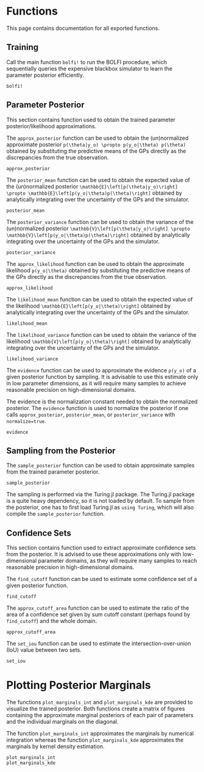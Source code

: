 # Functions

This page contains documentation for all exported functions.

## Training

Call the main function `bolfi!` to run the BOLFI procedure, which sequentially queries the expensive blackbox simulator to learn the parameter posterior efficiently.

```@docs
bolfi!
```

## Parameter Posterior

This section contains function used to obtain the trained parameter posterior/likelihood approximations.

The `approx_posterior` function can be used to obtain the (un)normalized approximate posterior
``p(\theta|y_o) \propto p(y_o|\theta) p(\theta)`` obtained by substituting the predictive means of the GPs directly as the discrepancies from the true observation.

```@docs
approx_posterior
```

The `posterior_mean` function can be used to obtain the expected value of the (un)normalized posterior
``\mathbb{E}\left[p(\theta|y_o)\right] \propto \mathbb{E}\left[p(y_o|\theta)p(\theta)\right]``
obtained by analytically integrating over the uncertainty of the GPs and the simulator.

```@docs
posterior_mean
```

The `posterior_variance` function can be used to obtain the variance of the (un)normalized posterior
``\mathbb{V}\left[p(\theta|y_o)\right] \propto \mathbb{V}\left[p(y_o|\theta)p(\theta)\right]``
obtained by analytically integrating over the uncertainty of the GPs and the simulator.

```@docs
posterior_variance
```

The `approx_likelihood` function can be used to obtain the approximate likelihood ``p(y_o|\theta)``
obtained by substituting the predictive means of the GPs directly as the discrepancies from the true observation.

```@docs
approx_likelihood
```

The `likelihood_mean` function can be used to obtain the expected value of the likelihood
``\mathbb{E}\left[p(y_o|\theta)\right]`` obtained by analytically integrating over the uncertainty
of the GPs and the simulator.

```@docs
likelihood_mean
```

The `likelihood_variance` function can be used to obtain the variance of the likelihood
``\mathbb{V}\left[p(y_o|\theta)\right]`` obtained by analytically integrating over the uncertainty
of the GPs and the simulator.

```@docs
likelihood_variance
```

The `evidence` function can be used to approximate the evidence ``p(y_o)``
of a given posterior function by sampling. It is advisable to use this
estimate only in low parameter dimensions, as it will require many samples
to achieve reasonable precision on high-dimensional domains.

The evidence is the normalization constant needed to obtain the normalized posterior.
The `evidence` function is used to normalize the posterior if one calls
`approx_posterior`, `posterior_mean`, or `posterior_variance` with `normalize=true`.

```@docs
evidence
```

## Sampling from the Posterior

The `sample_posterior` function can be used to obtain approximate samples from the trained parameter posterior.

```@docs
sample_posterior
```

The sampling is performed via the Turing.jl package. The Turing.jl package is a quite heavy dependency, so it is not loaded by default. To sample from the posterior, one has to first load Turing.jl as `using Turing`, which will also compile the `sample_posterior` function.

## Confidence Sets

This section contains function used to extract approximate confidence sets from the posterior. It is advised to use these approximations only with low-dimensional parameter domains, as they will require many samples to reach reasonable precision in high-dimensional domains.

The `find_cutoff` function can be used to estimate some confidence set of a given posterior function.

```@docs
find_cutoff
```

The `approx_cutoff_area` function can be used to estimate the ratio of the area
of a confidence set given by sum cutoff constant (perhaps found by `find_cutoff`)
and the whole domain.

```@docs
approx_cutoff_area
```

The `set_iou` function can be used to estimate the intersection-over-union (IoU)
value between two sets.

```@docs
set_iou
```

# Plotting Posterior Marginals

The functions `plot_marginals_int` and `plot_marginals_kde` are provided to visualize the trained posterior. Both functions create a matrix of figures containing the approximate marginal posteriors of each pair of parameters and the individual marginals on the diagonal.

The function `plot_marginals_int` approximates the marginals by numerical integration whereas the function `plot_marginals_kde` approximates the marginals by kernel density estimation.

```@docs
plot_marginals_int
plot_marginals_kde
```
